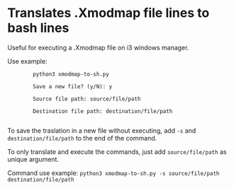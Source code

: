 <h1>Translates .Xmodmap file lines to bash lines</h1>

<p>Useful for executing a .Xmodmap file on i3 windows manager.</p>

<p>Use example:<br>
	<code>
		python3 xmodmap-to-sh.py<br>
		Save a new file? (y/N): y<br>
		Source file path: source/file/path<br>
		Destination file path: destination/file/path
	</code>
</p>

<p>To save the traslation in a new file without executing, add <code>-s</code> and <code>destination/file/path</code> to the end of the command.</p>

<p>To only translate and execute the commands, just add <code>source/file/path</code> as unique argument.</p>

<p>Command use example: <code>python3 xmodmap-to-sh.py -s source/file/path destination/file/path</code></p>

